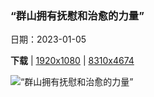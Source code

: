 ### “群山拥有抚慰和治愈的力量”

日期：2023-01-05

**下载**  |  [1920x1080](https://cn.bing.com/th?id=OHR.BlackFell_ZH-CN9224189688_1920x1080.jpg)  |  [8310x4674](https://cn.bing.com/th?id=OHR.BlackFell_ZH-CN9224189688_UHD.jpg)

![“群山拥有抚慰和治愈的力量”](https://cn.bing.com/th?id=OHR.BlackFell_ZH-CN9224189688_1920x1080.jpg "英格兰湖区的Black Fell (© Daniel Kay/Shutterstock)")

